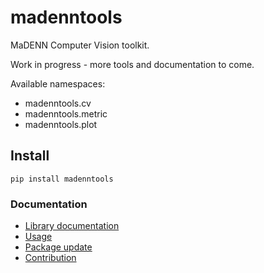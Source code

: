 # madenntools
MaDENN Computer Vision toolkit.

Work in progress - more tools and documentation to come. 

Available namespaces:
- madenntools.cv
- madenntools.metric
- madenntools.plot

## Install
```
pip install madenntools
```

### Documentation

- [Library documentation](https://github.com/MaDENN-AI/madenntools/blob/main/doc/library_documentation.md)
- [Usage](https://github.com/MaDENN-AI/madenntools/blob/main/doc/usage.md)
- [Package update](https://github.com/MaDENN-AI/madenntools/blob/main/doc/update.md)
- [Contribution](https://github.com/MaDENN-AI/madenntools/blob/main/doc/contrib.md)